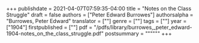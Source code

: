 +++
publishdate = 2021-04-07T07:59:35-04:00
title = "Notes on the Class Struggle"
draft = false
authors = ["Peter Edward Burrowes"]
authorsalpha = "Burrowes, Peter Edward"
translator = [""]
genre = [""]
tags = [""]
year = ["1904"]
firstpublished = [""]
pdf = "/pdfs/library/burrowes,_peter_edward-1904-notes_on_the_class_struggle.pdf"
postsummary = """"""
+++
